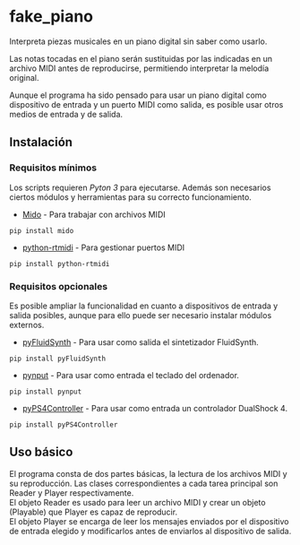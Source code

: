 # fake_piano
Interpreta piezas musicales en un piano digital sin saber como usarlo.

Las notas tocadas en el piano serán sustituidas por las indicadas en un archivo MIDI antes de reproducirse, permitiendo interpretar la melodía original.

Aunque el programa ha sido pensado para usar un piano digital como dispositivo de entrada y un puerto MIDI como salida, es posible usar otros medios de entrada y de salida.

## Instalación
### Requisitos mínimos
Los scripts requieren *Pyton 3* para ejecutarse. Además son necesarios ciertos módulos y herramientas para su correcto funcionamiento.

* [Mido](https://pypi.org/project/mido/) - Para trabajar con archivos MIDI
```
pip install mido
```
* [python-rtmidi](https://pypi.org/project/python-rtmidi/) - Para gestionar puertos MIDI
```
pip install python-rtmidi
```

### Requisitos opcionales
Es posible ampliar la funcionalidad en cuanto a dispositivos de entrada y salida posibles, aunque para ello puede ser necesario instalar módulos externos.

* [pyFluidSynth](https://github.com/nwhitehead/pyfluidsynth) - Para usar como salida el sintetizador FluidSynth.
```
pip install pyFluidSynth
```
* [pynput](https://pypi.org/project/pynput/) - Para usar como entrada el teclado del ordenador.
```
pip install pynput
```
* [pyPS4Controller](https://pypi.org/project/pyPS4Controller/) - Para usar como entrada un controlador DualShock 4.
```
pip install pyPS4Controller
```

## Uso básico
El programa consta de dos partes básicas, la lectura de los archivos MIDI y su reproducción. Las clases correspondientes a cada tarea principal son Reader y Player respectivamente.
<br>El objeto Reader es usado para leer un archivo MIDI y crear un objeto (Playable) que Player es capaz de reproducir. 
<br>El objeto Player se encarga de leer los mensajes enviados por el dispositivo de entrada elegido y modificarlos antes de enviarlos al dispositivo de salida.
